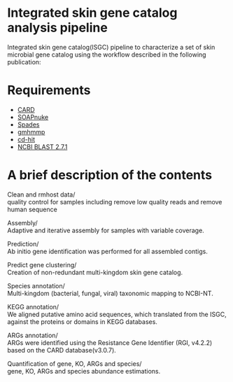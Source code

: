 # Integrated skin gene catalog analysis pipeline
Integrated skin gene catalog(ISGC) pipeline to characterize a set of skin microbial gene catalog using the workflow described in the following publication:

# Requirements

- [CARD](https://card.mcmaster.ca/)
- [SOAPnuke](http://manpages.ubuntu.com/manpages/cosmic/man1/soap.1.html)
- [Spades](https://github.com/ablab/spades)
- [gmhmmp](http://exon.gatech.edu/license_download.cgi)
- [cd-hit](http://manpages.ubuntu.com/manpages/bionic/man1/cd-hit-para.1.html)
- [NCBI BLAST 2.7.1](https://blast.ncbi.nlm.nih.gov/Blast.cgi)

# A brief description of the contents
Clean and rmhost data/  
quality control for samples including remove low quality reads and remove human sequence  

Assembly/  
Adaptive and iterative assembly for samples with variable coverage.  

Prediction/  
Ab initio gene identification was performed for all assembled contigs.   

Predict gene clustering/  
Creation of non-redundant multi-kingdom skin gene catalog.  

Species annotation/  
Multi-kingdom (bacterial, fungal, viral) taxonomic mapping to NCBI-NT.  

KEGG annotation/  
We aligned putative amino acid sequences, which translated from the ISGC, against the proteins or domains in KEGG databases.  

ARGs annotation/  
ARGs were identified using the Resistance Gene Identifier (RGI, v4.2.2) based on the CARD database(v3.0.7).  

Quantification of gene, KO, ARGs and species/  
gene, KO, ARGs and species abundance estimations.  

